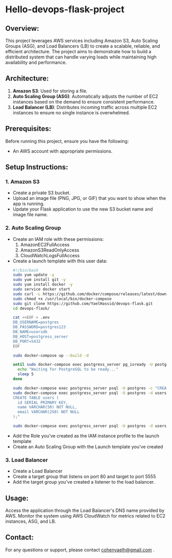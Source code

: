 # Hello-devops-flask-project

## Overview:
This project leverages AWS services including Amazon S3, Auto Scaling Groups (ASG), and Load Balancers (LB) to create a scalable, reliable, and efficient architecture. The project aims to demonstrate how to build a distributed system that can handle varying loads while maintaining high availability and performance.

## Architecture:
1. **Amazon S3**: Used for storing a file.
2. **Auto Scaling Group (ASG)**: Automatically adjusts the number of EC2 instances based on the demand to ensure consistent performance.
3. **Load Balancer (LB)**: Distributes incoming traffic across multiple EC2 instances to ensure no single instance is overwhelmed.

## Prerequisites:
Before running this project, ensure you have the following:
- An AWS account with appropriate permissions.

## Setup Instructions:

### 1. Amazon S3
- Create a private S3 bucket.
- Upload an image file (PNG, JPG, or GIF) that you want to show when the app is running.
- Update your Flask application to use the new S3 bucket name and image file name.

### 2. Auto Scaling Group
- Create an IAM role with these permissions: <br />
  1. AmazonEC2FullAccess
  2. AmazonS3ReadOnlyAccess
  3. CloudWatchLogsFullAccess
- Create a launch template with this user data:<br />
  ```bash
  #!/bin/bash
  sudo yum update -y
  sudo yum install git -y
  sudo yum install docker -y
  sudo service docker start
  sudo curl -L https://github.com/docker/compose/releases/latest/download/docker-compose-$(uname -s)-$(uname -m) -o /usr/local/bin/docker-compose
  sudo chmod +x /usr/local/bin/docker-compose
  sudo git clone https://github.com/YaelHassid/devops-flask.git
  cd devops-flask/
  
  cat <<EOF > .env
  DB_USERNAME=postgres
  DB_PASSWORD=postgres123
  DB_NAME=usersdb
  DB_HOST=postgress_server
  DB_PORT=5432
  EOF
  
  sudo docker-compose up --build -d
  
  until sudo docker-compose exec postgress_server pg_isready -U postgres; do
    echo "Waiting for PostgreSQL to be ready..."
    sleep 5
  done
  
  sudo docker-compose exec postgress_server psql -U postgres -c "CREATE DATABASE usersdb;"
  sudo docker-compose exec postgress_server psql -U postgres -d usersdb -c "
  CREATE TABLE users (
    id SERIAL PRIMARY KEY,
    name VARCHAR(50) NOT NULL,
    email VARCHAR(250) NOT NULL
  );"
  
  sudo docker-compose exec postgress_server psql -U postgres -d usersdb -c "\dt"
  ```
- Add the Role you've created as the IAM instance profile to the launch template 
- Create an Auto Scaling Group with the Launch template you've created 

### 3. Load Balancer
- Create a Load Balancer
- Create a target group that listens on port 80 and target to port 5555
- Add the target group you've created a listener to the load balancer.

## Usage:
Access the application through the Load Balancer's DNS name provided by AWS.
Monitor the system using AWS CloudWatch for metrics related to EC2 instances, ASG, and LB.

## Contact:
For any questions or support, please contact cohenyaelh@gmail.com .

